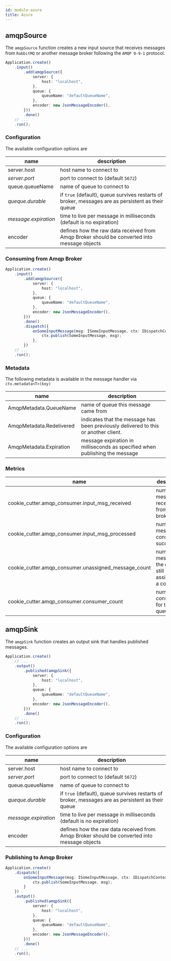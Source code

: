 ```yaml
---
id: module-azure
title: Azure
---
```


## amqpSource

The `amqpSource` function creates a new input source that receives messages from `RabbitMQ` or another message broker following the `AMQP 0-9-1` protocol.

```typescript
Application.create()
    .input()
        .add(amqpSource({
            server: {
                host: "localhost",
            },
            queue: {
                queueName: "defaultQueueName",
            },
            encoder: new JsonMessageEncoder(),
        }))
        .done()
    // ...
    .run();
```

### Configuration

The available configuration options are

| name | description |
| ---- | ----------- |
| server.host | host name to connect to |
| _server.port_ | port to connect to (default `5672`) |
| queue.queueName | name of queue to connect to |
| _queque.durable_ | if `true` (default), queue survives restarts of broker, messages are as persistent as their queue |
| _message.expiration_ | time to live per message in milliseconds (default is no expiration) |
| encoder | defines how the raw data received from Amqp Broker should be converted into message objects |

### Consuming from Amqp Broker

```typescript
Application.create()
    .input()
        .add(amqpSource({
            server: {
                host: "localhost",
            },
            queue: {
                queueName: "defaultQueueName",
            },
            encoder: new JsonMessageEncoder(),
        }))
        .done()
        .dispatch({
            onSomeInputMessage(msg: ISomeInputMessage, ctx: IDispatchContext) {
                ctx.publish(SomeInputMessage, msg);
            },
        })
    // ...
    .run();
```

### Metadata

The following metadata is available in the message handler via `ctx.metadata<T>(key)`

| name | description |
| ---- | ----------- |
| AmqpMetadata.QueueName | name of queue this message came from |
| AmqpMetadata.Redelivered | indicates that the message has been previously delivered to this or another client. |
| AmqpMetadata.Expiration | message expiration in milliseconds as specified when publishing the message |

### Metrics

| name | description | Type | Tags |
| ---- | ----------- | ---- | ---- |
| cookie_cutter.amqp_consumer.input_msg_received | number of messages received from the broker | `increment` | `host`, `queueName`, `event_type`, `result` |
| cookie_cutter.amqp_consumer.input_msg_processed | number of messages consumed successfully | `increment` | `host`, `queueName`, `event_type`, `result` |
| cookie_cutter.amqp_consumer.unassigned_message_count | number of messages in the queue still not assigned to a consumer | `gauge` | `host`, `queueName` |
| cookie_cutter.amqp_consumer.consumer_count | number of consumers for this queue | `gauge` | `host`, `queueName` |

## amqpSink

The `amqpSink` function creates an output sink that handles published messages.

```typescript
Application.create()
    // ...
    .output()
        .published(amqpSink({
            server: {
                host: "localhost",
            },
            queue: {
                queueName: "defaultQueueName",
            },
            encoder: new JsonMessageEncoder(),
        }))
        .done()
    // ...
    .run();
```

### Configuration

The available configuration options are

| name | description |
| ---- | ----------- |
| server.host | host name to connect to |
| _server.port_ | port to connect to (default `5672`) |
| queue.queueName | name of queue to connect to |
| _queque.durable_ | if `true` (default), queue survives restarts of broker, messages are as persistent as their queue |
| _message.expiration_ | time to live per message in milliseconds (default is no expiration) |
| encoder | defines how the raw data received from Amqp Broker should be converted into message objects |

### Publishing to Amqp Broker

```typescript
Application.create()
    .dispatch({
        onSomeInputMessage(msg: ISomeInputMessage, ctx: IDispatchContext) {
            ctx.publish(SomeInputMessage, msg);
        }
    })
    .output()
        .published(amqpSink({
            server: {
                host: "localhost",
            },
            queue: {
                queueName: "defaultQueueName",
            },
            encoder: new JsonMessageEncoder(),
        }))
        .done()
    // ...
    .run();
```
